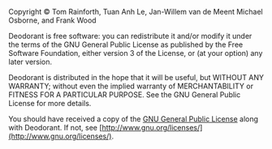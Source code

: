 Copyright © Tom Rainforth, Tuan Anh Le, Jan-Willem van de Meent Michael Osborne, and Frank Wood

Deodorant is free software: you can redistribute it and/or modify
it under the terms of the GNU General Public License as published by
the Free Software Foundation, either version 3 of the License, or
(at your option) any later version.

Deodorant is distributed in the hope that it will be useful,
but WITHOUT ANY WARRANTY; without even the implied warranty of
MERCHANTABILITY or FITNESS FOR A PARTICULAR PURPOSE.  See the
GNU General Public License for more details.

You should have received a copy of the [GNU General Public License](gpl-3.0.txt) along with Deodorant.  If not, see [http://www.gnu.org/licenses/](http://www.gnu.org/licenses/).
